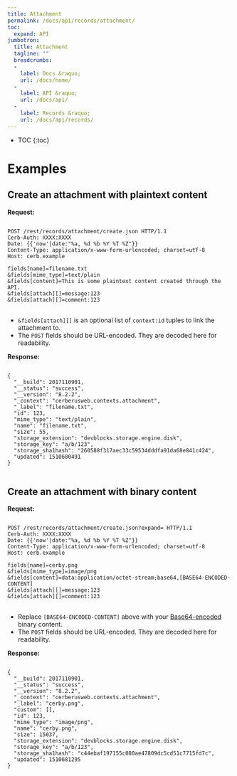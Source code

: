 ```yaml
---
title: Attachment
permalink: /docs/api/records/attachment/
toc:
  expand: API
jumbotron:
  title: Attachment
  tagline: ""
  breadcrumbs:
  -
    label: Docs &raquo;
    url: /docs/home/
  -
    label: API &raquo;
    url: /docs/api/
  -
    label: Records &raquo;
    url: /docs/api/records/
---
```


* TOC
{:toc}

# Examples

## Create an attachment with plaintext content

**Request:**

<pre>
<code class="language-http">
POST /rest/records/attachment/create.json HTTP/1.1
Cerb-Auth: XXXX:XXXX
Date: {{'now'|date:"%a, %d %b %Y %T %Z"}}
Content-Type: application/x-www-form-urlencoded; charset=utf-8
Host: cerb.example

fields[name]=filename.txt
&fields[mime_type]=text/plain
&fields[content]=This is some plaintext content created through the API.
&fields[attach][]=message:123
&fields[attach][]=comment:123
</code>
</pre>

* `&fields[attach][]` is an optional list of `context:id` tuples to link the attachment to.
* The `POST` fields should be URL-encoded. They are decoded here for readability.

**Response:**

<pre>
<code class="language-json">
{
  "__build": 2017110901,
  "__status": "success",
  "__version": "8.2.2",
  "_context": "cerberusweb.contexts.attachment",
  "_label": "filename.txt",
  "id": 123,
  "mime_type": "text/plain",
  "name": "filename.txt",
  "size": 55,
  "storage_extension": "devblocks.storage.engine.disk",
  "storage_key": "a/b/123",
  "storage_sha1hash": "260588f317aec33c59534dddfa91da68e841c424",
  "updated": 1510680491
}
</code>
</pre>

## Create an attachment with binary content

**Request:**

<pre>
<code class="language-http">
POST /rest/records/attachment/create.json?expand= HTTP/1.1
Cerb-Auth: XXXX:XXXX
Date: {{'now'|date:"%a, %d %b %Y %T %Z"}}
Content-Type: application/x-www-form-urlencoded; charset=utf-8
Host: cerb.example

fields[name]=cerby.png
&fields[mime_type]=image/png
&fields[content]=data:application/octet-stream;base64,[BASE64-ENCODED-CONTENT]
&fields[attach][]=message:123
&fields[attach][]=comment:123
</code>
</pre>

* Replace `[BASE64-ENCODED-CONTENT]` above with your [Base64-encoded](https://en.wikipedia.org/wiki/Base64) binary content.
* The `POST` fields should be URL-encoded. They are decoded here for readability.

**Response:**

<pre>
<code class="language-json">
{
  "__build": 2017110901,
  "__status": "success",
  "__version": "8.2.2",
  "_context": "cerberusweb.contexts.attachment",
  "_label": "cerby.png",
  "custom": [],
  "id": 123,
  "mime_type": "image/png",
  "name": "cerby.png",
  "size": 15037,
  "storage_extension": "devblocks.storage.engine.disk",
  "storage_key": "a/b/123",
  "storage_sha1hash": "c44ebaf197155c080ae47809dc5cd51c7715fd7c",
  "updated": 1510681295
}
</code>
</pre>

